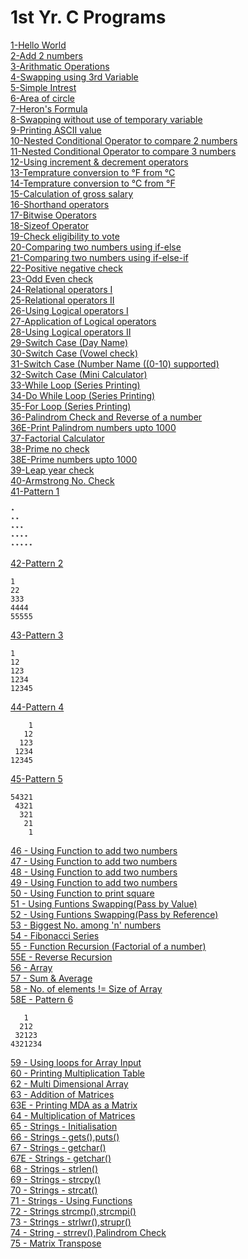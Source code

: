 # 1st Yr. C Programs

[1-Hello World](https://github.com/lswarnkar1/My-C-programs/blob/Basic-C-Programs/LSE2-1.C)\
[2-Add 2 numbers ](https://github.com/lswarnkar1/My-C-programs/blob/Basic-C-Programs/LSE2-2.C)\
[3-Arithmatic Operations ](https://github.com/lswarnkar1/My-C-programs/blob/Basic-C-Programs/LSE2-3.C)\
[4-Swapping using 3rd Variable ](https://github.com/lswarnkar1/My-C-programs/blob/Basic-C-Programs/LSE2-4.C)\
[5-Simple Intrest ](https://github.com/lswarnkar1/My-C-programs/blob/Basic-C-Programs/LSE2-5.C)\
[6-Area of circle ](https://github.com/lswarnkar1/My-C-programs/blob/Basic-C-Programs/LSE2-6.C)\
[7-Heron's Formula ](https://github.com/lswarnkar1/My-C-programs/blob/Basic-C-Programs/LSE2-7.C)\
[8-Swapping without use of temporary variable](https://github.com/lswarnkar1/My-C-programs/blob/Basic-C-Programs/LSE2-8.C)\
[9-Printing ASCII value](https://github.com/lswarnkar1/My-C-programs/blob/Basic-C-Programs/LSE2-9.C)\
[10-Nested Conditional Operator to compare 2 numbers](https://github.com/lswarnkar1/My-C-programs/blob/Basic-C-Programs/LSE2-10.C)\
[11-Nested Conditional Operator to compare 3 numbers](https://github.com/lswarnkar1/My-C-programs/blob/Basic-C-Programs/LSE2-11.C)\
[12-Using increment & decrement operators](https://github.com/lswarnkar1/My-C-programs/blob/Basic-C-Programs/LSE2-12.C)\
[13-Temprature conversion to °F from °C](https://github.com/lswarnkar1/My-C-programs/blob/Basic-C-Programs/LSE2-13.C)\
[14-Temprature conversion to °C from °F](https://github.com/lswarnkar1/My-C-programs/blob/Basic-C-Programs/LSE2-14.C)\
[15-Calculation of gross salary](https://github.com/lswarnkar1/My-C-programs/blob/Basic-C-Programs/LSE2-15.C)\
[16-Shorthand operators](https://github.com/lswarnkar1/My-C-programs/blob/Basic-C-Programs/LSE2-16.C)\
[17-Bitwise Operators](https://github.com/lswarnkar1/My-C-programs/blob/Basic-C-Programs/LSE2-17.C)\
[18-Sizeof Operator](https://github.com/lswarnkar1/My-C-programs/blob/Basic-C-Programs/LSE2-18.C)\
[19-Check eligibility to vote](https://github.com/lswarnkar1/My-C-programs/blob/Basic-C-Programs/LSE2-19.C)\
[20-Comparing two numbers using if-else](https://github.com/lswarnkar1/My-C-programs/blob/Basic-C-Programs/LSE2-20.C)\
[21-Comparing two numbers using if-else-if](https://github.com/lswarnkar1/My-C-programs/blob/Basic-C-Programs/LSE2-21.C)\
[22-Positive negative check](https://github.com/lswarnkar1/My-C-programs/blob/Basic-C-Programs/LSE2-22.C)\
[23-Odd Even check](https://github.com/lswarnkar1/My-C-programs/blob/Basic-C-Programs/LSE2-23.C)\
[24-Relational operators I](https://github.com/lswarnkar1/My-C-programs/blob/Basic-C-Programs/LSE2-24.C)\
[25-Relational operators II](https://github.com/lswarnkar1/My-C-programs/blob/Basic-C-Programs/LSE2-25.C)\
[26-Using Logical operators I](https://github.com/lswarnkar1/My-C-programs/blob/Basic-C-Programs/LSE2-26.C)\
[27-Application of Logical operators](https://github.com/lswarnkar1/My-C-programs/blob/Basic-C-Programs/LSE2-27.C)\
[28-Using Logical operators II](https://github.com/lswarnkar1/My-C-programs/blob/Basic-C-Programs/LSE2-28.C)\
[29-Switch Case (Day Name)](https://github.com/lswarnkar1/My-C-programs/blob/Basic-C-Programs/LSE2-29.C)\
[30-Switch Case (Vowel check)](https://github.com/lswarnkar1/My-C-programs/blob/Basic-C-Programs/LSE2-30.C)\
[31-Switch Case (Number Name ((0-10) supported)](https://github.com/lswarnkar1/My-C-programs/blob/Basic-C-Programs/LSE2-31.C)\
[32-Switch Case (Mini Calculator)](https://github.com/lswarnkar1/My-C-programs/blob/Basic-C-Programs/LSE2-32.C)\
[33-While Loop (Series Printing)](https://github.com/lswarnkar1/My-C-programs/blob/Basic-C-Programs/LSE2-33.C)\
[34-Do While Loop (Series Printing)](https://github.com/lswarnkar1/My-C-programs/blob/Basic-C-Programs/LSE2-34.C)\
[35-For Loop (Series Printing)](https://github.com/lswarnkar1/My-C-programs/blob/Basic-C-Programs/LSE2-35.C)\
[36-Palindrom Check and Reverse of a number](https://github.com/lswarnkar1/My-C-programs/blob/Basic-C-Programs/LSE2-36.C)\
[36E-Print Palindrom numbers upto 1000](https://github.com/lswarnkar1/My-C-programs/blob/Basic-C-Programs/LSE2-36E.C)\
[37-Factorial Calculator](https://github.com/lswarnkar1/My-C-programs/blob/Basic-C-Programs/LSE2-37.C)\
[38-Prime no check](https://github.com/lswarnkar1/My-C-programs/blob/Basic-C-Programs/LSE2-38.C)\
[38E-Prime numbers upto 1000](https://github.com/lswarnkar1/My-C-programs/blob/Basic-C-Programs/LSE2-38E.C)\
[39-Leap year check](https://github.com/lswarnkar1/My-C-programs/blob/Basic-C-Programs/LSE2-39.C)\
[40-Armstrong No. Check](https://github.com/lswarnkar1/My-C-programs/blob/Basic-C-Programs/LSE2-40.C)\
[41-Pattern 1](https://github.com/lswarnkar1/My-C-programs/blob/Basic-C-Programs/LSE2-41.C)
```
⋆
⋆⋆
⋆⋆⋆
⋆⋆⋆⋆
⋆⋆⋆⋆⋆
```
[42-Pattern 2](https://github.com/lswarnkar1/My-C-programs/blob/Basic-C-Programs/LSE2-42.C)
```
1
22
333
4444
55555
```
[43-Pattern 3](https://github.com/lswarnkar1/My-C-programs/blob/Basic-C-Programs/LSE2-43.C)
```
1
12
123
1234
12345
```
[44-Pattern 4](https://github.com/lswarnkar1/My-C-programs/blob/Basic-C-Programs/LSE2-44.C)
```
    1
   12
  123
 1234
12345
```
[45-Pattern 5](https://github.com/lswarnkar1/My-C-programs/blob/Basic-C-Programs/LSE2-45.C)
```
54321
 4321
  321
   21
    1
```
[46 - Using Function to add two numbers](https://github.com/lswarnkar1/My-C-programs/blob/Basic-C-Programs/LSE2-46.C)\
[47 - Using Function to add two numbers](https://github.com/lswarnkar1/My-C-programs/blob/Basic-C-Programs/LSE2-47.C)\
[48 - Using Function to add two numbers](https://github.com/lswarnkar1/My-C-programs/blob/Basic-C-Programs/LSE2-48.C)\
[49 - Using Function to add two numbers](https://github.com/lswarnkar1/My-C-programs/blob/Basic-C-Programs/LSE2-49.C)\
[50 - Using Function to print square](https://github.com/lswarnkar1/My-C-programs/blob/Basic-C-Programs/LSE2-50.C)\
[51 - Using Funtions Swapping(Pass by Value)](https://github.com/lswarnkar1/My-C-programs/blob/Basic-C-Programs/LSE2-51.C)\
[52 - Using Funtions Swapping(Pass by Reference)](https://github.com/lswarnkar1/My-C-programs/blob/Basic-C-Programs/LSE2-52.C)\
[53 - Biggest No. among 'n' numbers](https://github.com/lswarnkar1/My-C-programs/blob/Basic-C-Programs/LSE2-53.C)\
[54 - Fibonacci Series](https://github.com/lswarnkar1/My-C-programs/blob/Basic-C-Programs/LSE2-54.C)\
[55 - Function Recursion (Factorial of a number)](https://github.com/lswarnkar1/My-C-programs/blob/Basic-C-Programs/LSE2-55.C)\
[55E - Reverse Recursion](https://github.com/lswarnkar1/My-C-programs/blob/Basic-C-Programs/LSE2-55E.C)\
[56 - Array](https://github.com/lswarnkar1/My-C-programs/blob/Basic-C-Programs/LSE2-56.C)\
[57 - Sum & Average](https://github.com/lswarnkar1/My-C-programs/blob/Basic-C-Programs/LSE2-57.C)\
[58 - No. of elements != Size of Array](https://github.com/lswarnkar1/My-C-programs/blob/Basic-C-Programs/LSE2-58.C)\
[58E - Pattern 6](https://github.com/lswarnkar1/My-C-programs/blob/Basic-C-Programs/LSE2-58E.C)
```
   1
  212
 32123
4321234
```
[59 - Using loops for Array Input](https://github.com/lswarnkar1/My-C-programs/blob/Basic-C-Programs/LSE2-59.C)\
[60 - Printing Multiplication Table](https://github.com/lswarnkar1/My-C-programs/blob/Basic-C-Programs/LSE2-60.C)\
[62 - Multi Dimensional Array](https://github.com/lswarnkar1/My-C-programs/blob/Basic-C-Programs/LSE2-62.C)\
[63 - Addition of Matrices](https://github.com/lswarnkar1/My-C-programs/blob/Basic-C-Programs/LSE2-63.C)\
[63E - Printing MDA as a Matrix](https://github.com/lswarnkar1/My-C-programs/blob/Basic-C-Programs/LSE2-63E.C)\
[64 - Multiplication of Matrices](https://github.com/lswarnkar1/My-C-programs/blob/Basic-C-Programs/LSE2-64.C)\
[65 - Strings - Initialisation](https://github.com/lswarnkar1/My-C-programs/blob/Basic-C-Programs/LSE2-65.C)\
[66 - Strings - gets(),puts()](https://github.com/lswarnkar1/My-C-programs/blob/Basic-C-Programs/LSE2-66.C)\
[67 - Strings - getchar()](https://github.com/lswarnkar1/My-C-programs/blob/Basic-C-Programs/LSE2-67.C)\
[67E - Strings - getchar()](https://github.com/lswarnkar1/My-C-programs/blob/Basic-C-Programs/LSE2-67E.C)\
[68 - Strings - strlen()](https://github.com/lswarnkar1/My-C-programs/blob/Basic-C-Programs/LSE2-68.C)\
[69 - Strings - strcpy()](https://github.com/lswarnkar1/My-C-programs/blob/Basic-C-Programs/LSE2-69.C)\
[70 - Strings - strcat()](https://github.com/lswarnkar1/My-C-programs/blob/Basic-C-Programs/LSE2-70.C)\
[71 - Strings - Using Functions](https://github.com/lswarnkar1/My-C-programs/blob/Basic-C-Programs/LSE2-71.C)\
[72 - Strings strcmp(),strcmpi()](https://github.com/lswarnkar1/My-C-programs/blob/Basic-C-Programs/LSE2-72.C)\
[73 - Strings - strlwr(),strupr()](https://github.com/lswarnkar1/My-C-programs/blob/Basic-C-Programs/LSE2-73.C)\
[74 - String - strrev(),Palindrom Check](https://github.com/lswarnkar1/My-C-programs/blob/Basic-C-Programs/LSE2-74.C)\
[75 - Matrix Transpose](https://github.com/lswarnkar1/My-C-programs/blob/Basic-C-Programs/LSE2-75.C)
